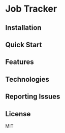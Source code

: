 # Job Tracker

## Installation

## Quick Start

## Features

## Technologies

## Reporting Issues

## License

MIT
